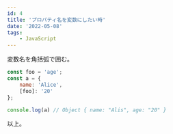 ```yaml
---
id: 4
title: 'プロパティ名を変数にしたい時'
date: '2022-05-08'
tags:
    - JavaScript
---
```


変数名を角括弧で囲む。

``` javascript
const foo = 'age';
const a = {
    name: 'Alice',
    [foo]: '20'
};

console.log(a) // Object { name: "Alis", age: "20" }
```

以上。
